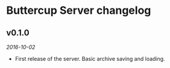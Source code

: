 # Buttercup Server changelog

## v0.1.0
_2016-10-02_

 * First release of the server. Basic archive saving and loading.